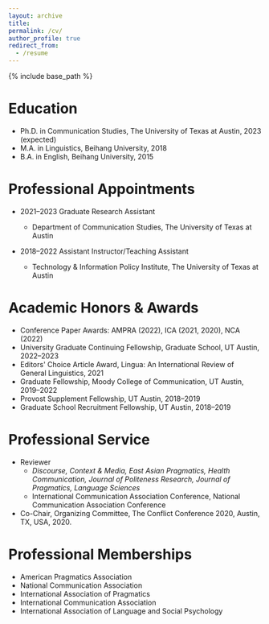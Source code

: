 ```yaml
---
layout: archive
title: 
permalink: /cv/
author_profile: true
redirect_from:
  - /resume
---
```


{% include base_path %}

Education
======
* Ph.D. in Communication Studies, The University of Texas at Austin, 2023 (expected)
* M.A. in Linguistics, Beihang University, 2018
* B.A. in English, Beihang University, 2015

Professional Appointments
======
* 2021–2023 Graduate Research Assistant 
  * Department of Communication Studies, The University of Texas at Austin
  
* 2018–2022 Assistant Instructor/Teaching Assistant 
  * Technology & Information Policy Institute, The University of Texas at Austin
  
Academic Honors & Awards
======
* Conference Paper Awards: AMPRA (2022), ICA (2021, 2020), NCA (2022)
* University Graduate Continuing Fellowship, Graduate School, UT Austin, 2022–2023
* Editors' Choice Article Award, Lingua: An International Review of General Linguistics, 2021
* Graduate Fellowship, Moody College of Communication, UT Austin, 2019–2022
* Provost Supplement Fellowship, UT Austin, 2018–2019
* Graduate School Recruitment Fellowship, UT Austin, 2018–2019

Professional Service
======
* Reviewer
  * _Discourse, Context & Media, East Asian Pragmatics, Health Communication, Journal of Politeness Research, Journal of Pragmatics, Language Sciences_
  * International Communication Association Conference, National Communication Association Conference
* Co-Chair, Organizing Committee, The Conflict Conference 2020, Austin, TX, USA, 2020.

Professional Memberships
======
* American Pragmatics Association
* National Communication Association
* International Association of Pragmatics
* International Communication Association
* International Association of Language and Social Psychology

